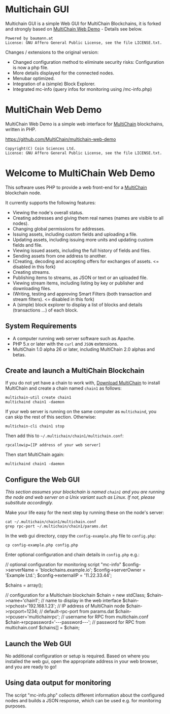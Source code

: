 Multichain GUI
==================
Multichain GUI is a simple Web GUI for MultiChain Blockchains, it is forked and strongly based on [MultiChain Web Demo](https://github.com/MultiChain/multichain-web-demo) - Details see below.

    Powered by baumann.at
    License: GNU Affero General Public License, see the file LICENSE.txt.

Changes / extensions to the original version:

* Changed configuration method to eliminate security risks: Configuration is now a php file.
* More details displayed for the connected nodes.
* Menubar optimized.
* Integration of a (simple) Block Explorer.
* Integrated mc-info (query infos for monitoring using /mc-info.php)


MultiChain Web Demo
===================

MultiChain Web Demo is a simple web interface for [MultiChain](http://www.multichain.com/) blockchains, written in PHP.

https://github.com/MultiChain/multichain-web-demo

    Copyright(C) Coin Sciences Ltd.
    License: GNU Affero General Public License, see the file LICENSE.txt.


Welcome to MultiChain Web Demo
==============================

This software uses PHP to provide a web front-end for a [MultiChain](http://www.multichain.com/) blockchain node.

It currently supports the following features:

* Viewing the node's overall status.
* Creating addresses and giving them real names (names are visible to all nodes).
* Changing global permissions for addresses.
* Issuing assets, including custom fields and uploading a file.
* Updating assets, including issuing more units and updating custom fields and file.
* Viewing issued assets, including the full history of fields and files.
* Sending assets from one address to another.
* (Creating, decoding and accepting offers for exchanges of assets. <= disabled in this fork)
* Creating streams.
* Publishing items to streams, as JSON or text or an uploaded file.
* Viewing stream items, including listing by key or publisher and downloading files.
* (Writing, testing and approving Smart Filters (both transaction and stream filters).  <= disabled in this fork)
* A (simple) block explorer to display a list of blocks and details (transactions ...) of each block.

System Requirements
-------------------

* A computer running web server software such as Apache.
* PHP 5.x or later with the `curl` and `JSON` extensions.
* MultiChain 1.0 alpha 26 or later, including MultiChain 2.0 alphas and betas.


Create and launch a MultiChain Blockchain
-----------------------------------------

If you do not yet have a chain to work with, [Download MultiChain](http://www.multichain.com/download-install/) to install MultiChain and create a chain named `chain1` as follows:

    multichain-util create chain1
    multichaind chain1 -daemon
    
If your web server is running on the same computer as `multichaind`, you can skip the rest of this section. Otherwise:

    multichain-cli chain1 stop

Then add this to `~/.multichain/chain1/multichain.conf`:

    rpcallowip=[IP address of your web server]
  
Then start MultiChain again:
  
    multichaind chain1 -daemon



Configure the Web GUI
----------------------

_This section assumes your blockchain is named `chain1` and you are running the node and web server on a Unix variant such as Linux. If not, please substitute accordingly._

Make your life easy for the next step by running these on the node's server:

    cat ~/.multichain/chain1/multichain.conf
    grep rpc-port ~/.multichain/chain1/params.dat
    
In the web gui directory, copy the `config-example.php` file to `config.php`:

	cp config-example.php config.php
  
Enter optional configuration and chain details in `config.php` e.g.:

// optional configuration for monitoring script "mc-info"
$config->serverName = 'blockchains.example.io';
$config->serverOwner = 'Example Ltd.';
$config->externalIP = '11.22.33.44'; 

$chains = array();

// configuration for a Multichain blockchain
$chain = new stdClass;
$chain->name='chain1';                 // name to display in the web interface
$chain->rpchost='192.168.1.23';        // IP address of MultiChain node
$chain->rpcport=1234;                  // default-rpc-port from params.dat
$chain->rpcuser='multichainrpc';       // username for RPC from multichain.conf
$chain->rpcpassword='---password---';  // password for RPC from multichain.conf
$chains[] = $chain;


Launch the Web GUI
-------------------

No additional configuration or setup is required. Based on where you installed the web gui, open the appropriate address in your web browser, and you are ready to go!


Using data output for monitoring
--------------------------------

The script "mc-info.php" collects different information about the configured nodes and builds a JSON response, which can be used e.g. for monitoring purposes.


